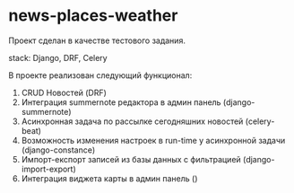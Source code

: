 # news-places-weather

Проект сделан в качестве тестового задания.

stack:
Django, DRF, Celery

В проекте реализован следующий функционал:
1) CRUD Новостей (DRF)
2) Интеграция summernote редактора в админ панель (django-summernote)
3) Асинхронная задача по рассылке сегодняшних новостей (celery-beat)
4) Возможность изменения настроек в run-time у асинхронной задачи (django-constance)
5) Импорт-експорт записей из базы данных с фильтрацией (django-import-export)
6) Интеграция виджета карты в админ панель ()
